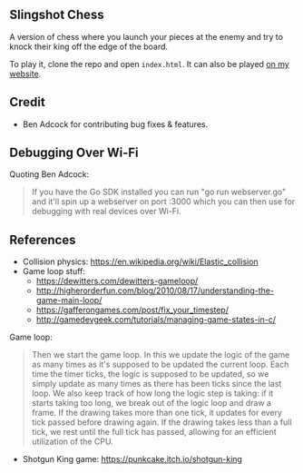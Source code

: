 ## Slingshot Chess
A version of chess where you launch your pieces at the enemy and try to knock their king off the edge of the board.

To play it, clone the repo and open `index.html`. It can also be played [on my website](https://www.kevingal.com/apps/slingshotchess.html).

## Credit
* Ben Adcock for contributing bug fixes & features.

## Debugging Over Wi-Fi
Quoting Ben Adcock:

> If you have the Go SDK installed you can run "go run webserver.go" and it'll spin up a webserver on port :3000 which you can then use for debugging with real devices over Wi-Fi.

## References
* Collision physics: <https://en.wikipedia.org/wiki/Elastic_collision>
* Game loop stuff:
  - <https://dewitters.com/dewitters-gameloop/>
  - <http://higherorderfun.com/blog/2010/08/17/understanding-the-game-main-loop/>
  - <https://gafferongames.com/post/fix_your_timestep/>
  - <http://gamedevgeek.com/tutorials/managing-game-states-in-c/>

Game loop:

> Then we start the game loop. In this we update the logic of the game as many times as it's supposed to be updated the current loop. Each time the timer ticks, the logic is supposed to be updated, so we simply update as many times as there has been ticks since the last loop. We also keep track of how long the logic step is taking: if it starts taking too long, we break out of the logic loop and draw a frame. If the drawing takes more than one tick, it updates for every tick passed before drawing again. If the drawing takes less than a full tick, we rest until the full tick has passed, allowing for an efficient utilization of the CPU. 
* Shotgun King game: <https://punkcake.itch.io/shotgun-king>
